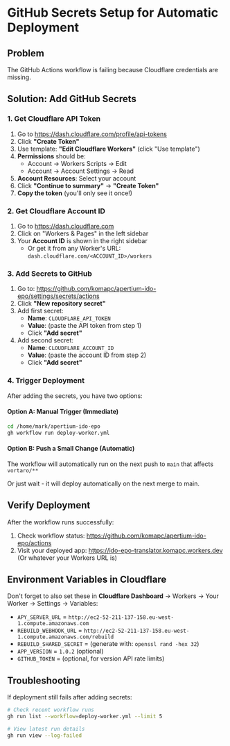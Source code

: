 # GitHub Secrets Setup for Automatic Deployment

## Problem
The GitHub Actions workflow is failing because Cloudflare credentials are missing.

## Solution: Add GitHub Secrets

### 1. Get Cloudflare API Token

1. Go to https://dash.cloudflare.com/profile/api-tokens
2. Click **"Create Token"**
3. Use template: **"Edit Cloudflare Workers"** (click "Use template")
4. **Permissions** should be:
   - Account → Workers Scripts → Edit
   - Account → Account Settings → Read
5. **Account Resources**: Select your account
6. Click **"Continue to summary"** → **"Create Token"**
7. **Copy the token** (you'll only see it once!)

### 2. Get Cloudflare Account ID

1. Go to https://dash.cloudflare.com
2. Click on "Workers & Pages" in the left sidebar
3. Your **Account ID** is shown in the right sidebar
   - Or get it from any Worker's URL: `dash.cloudflare.com/<ACCOUNT_ID>/workers`

### 3. Add Secrets to GitHub

1. Go to: https://github.com/komapc/apertium-ido-epo/settings/secrets/actions
2. Click **"New repository secret"**
3. Add first secret:
   - **Name**: `CLOUDFLARE_API_TOKEN`
   - **Value**: (paste the API token from step 1)
   - Click **"Add secret"**
4. Add second secret:
   - **Name**: `CLOUDFLARE_ACCOUNT_ID`
   - **Value**: (paste the account ID from step 2)
   - Click **"Add secret"**

### 4. Trigger Deployment

After adding the secrets, you have two options:

#### Option A: Manual Trigger (Immediate)
```bash
cd /home/mark/apertium-ido-epo
gh workflow run deploy-worker.yml
```

#### Option B: Push a Small Change (Automatic)
The workflow will automatically run on the next push to `main` that affects `vortaro/**`

Or just wait - it will deploy automatically on the next merge to main.

## Verify Deployment

After the workflow runs successfully:

1. Check workflow status: https://github.com/komapc/apertium-ido-epo/actions
2. Visit your deployed app: https://ido-epo-translator.komapc.workers.dev
   (Or whatever your Workers URL is)

## Environment Variables in Cloudflare

Don't forget to also set these in **Cloudflare Dashboard** → Workers → Your Worker → Settings → Variables:

- `APY_SERVER_URL` = `http://ec2-52-211-137-158.eu-west-1.compute.amazonaws.com`
- `REBUILD_WEBHOOK_URL` = `http://ec2-52-211-137-158.eu-west-1.compute.amazonaws.com/rebuild`
- `REBUILD_SHARED_SECRET` = (generate with: `openssl rand -hex 32`)
- `APP_VERSION` = `1.0.2` (optional)
- `GITHUB_TOKEN` = (optional, for version API rate limits)

## Troubleshooting

If deployment still fails after adding secrets:
```bash
# Check recent workflow runs
gh run list --workflow=deploy-worker.yml --limit 5

# View latest run details
gh run view --log-failed
```

